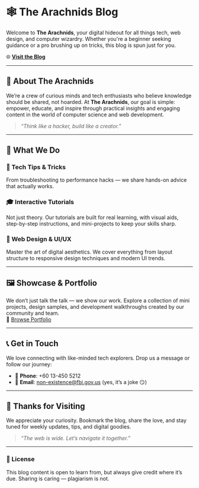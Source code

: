 # 🕸️ The Arachnids Blog

Welcome to **The Arachnids**, your digital hideout for all things tech, web design, and computer wizardry. Whether you're a beginner seeking guidance or a pro brushing up on tricks, this blog is spun just for you.

🌐 **[Visit the Blog](https://thearachnids.blogspot.com/)**

---

## 🧠 About The Arachnids

We’re a crew of curious minds and tech enthusiasts who believe knowledge should be shared, not hoarded. At **The Arachnids**, our goal is simple: empower, educate, and inspire through practical insights and engaging content in the world of computer science and web development.

> _“Think like a hacker, build like a creator.”_

---

## 💼 What We Do

### 🔧 Tech Tips & Tricks  
From troubleshooting to performance hacks — we share hands-on advice that actually works.

### 🎓 Interactive Tutorials  
Not just theory. Our tutorials are built for real learning, with visual aids, step-by-step instructions, and mini-projects to keep your skills sharp.

### 🎨 Web Design & UI/UX  
Master the art of digital aesthetics. We cover everything from layout structure to responsive design techniques and modern UI trends.

---

## 🖼️ Showcase & Portfolio  
We don’t just talk the talk — we show our work. Explore a collection of mini projects, design samples, and development walkthroughs created by our community and team.  
🔗 [Browse Portfolio](https://thearachnids.blogspot.com/)

---

## 📞 Get in Touch

We love connecting with like-minded tech explorers. Drop us a message or follow our journey:

- 📱 **Phone**: +60 13-450 5212  
- 📧 **Email**: non-existence@fbi.gov.us (yes, it’s a joke 😏)  

---

## 🙏 Thanks for Visiting

We appreciate your curiosity. Bookmark the blog, share the love, and stay tuned for weekly updates, tips, and digital goodies.

> _“The web is wide. Let’s navigate it together.”_

---

### 📌 License
This blog content is open to learn from, but always give credit where it’s due. Sharing is caring — plagiarism is not.
